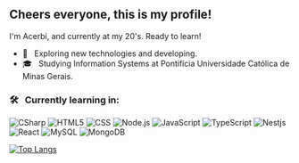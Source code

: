 <h2> Cheers everyone, this is my profile! </h2>
I'm Acerbi, and currently at my 20's. Ready to learn!


- 🤔 &nbsp; Exploring new technologies and developing.
- 🎓 &nbsp; Studying Information Systems at Pontifícia Universidade Católica de Minas Gerais.


<h3> 🛠 &nbsp; Currently learning in: </h3>

![CSharp](https://img.shields.io/badge/-CSharp-333333?style=flat&logo=c-sharp)
![HTML5](https://img.shields.io/badge/-HTML5-333333?style=flat&logo=HTML5)
![CSS](https://img.shields.io/badge/-CSS-333333?style=flat&logo=CSS3&logoColor=1572B6)
![Node.js](https://img.shields.io/badge/-Node.js-333333?style=flat&logo=node.js)
![JavaScript](https://img.shields.io/badge/-JavaScript-333333?style=flat&logo=javascript)
![TypeScript](https://img.shields.io/badge/-TypeScript-333333?style=flat&logo=typescript)
![Nestjs](https://img.shields.io/badge/-Nestjs-333333?style=flat&logo=nestjs)
![React](https://img.shields.io/badge/-React-333333?style=flat&logo=react)
![MySQL](https://img.shields.io/badge/-MySQL-333333?style=flat&logo=mysql)
![MongoDB](https://img.shields.io/badge/-MongoDB-333333?style=flat&logo=mongodb)



[![Top Langs](https://github-readme-stats.vercel.app/api/top-langs/?username=LgAcerbi)](https://github.com/LgAcerbi/github-readme-stats)
